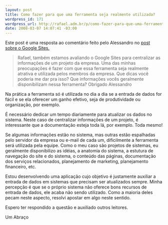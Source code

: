 ```yaml
--- 
layout: post
title: Como fazer para que uma ferramenta seja realmente utilizada?
wordpress_id: 171
wordpress_url: http://rafael.adm.br/p/como-fazer-para-que-uma-ferramenta-seja-realmente-utilizada/
date: 2008-03-07 14:07:41 -03:00
---
```

Este post é uma resposta ao comentário feito pelo Alessandro no <a href="http://rafael.adm.br/p/google-sites/">post sobre o Google Sites.</a>
<blockquote>Rafael, também estamos avaliando o Google Sites para centralizar as informações de um projeto da empresa.
Uma das minhas preocupações é fazer com que essa ferramenta seja realmente atrativa e utilizada pelos membros da empresa.
Que dicas você poderia me dar pra isso? Que informações vocês geralmente disponibilizam nessa ferramenta?
Obrigado
Alessandro</blockquote>
Na prática a ferramenta só é utilizada no dia a dia se a entrada de dados for fácil e se ela oferecer um ganho efetivo, seja de produtividade ou organização, por exemplo.

É necessário dedicar um tempo diariamente para atualizar os dados no sistema. Neste caso de centralizar informações de um projeto, é interessante que a documentação esteja toda lá, por exemplo. Toda mesmo!

Se algumas informações estão no sistema, mas outras estão espalhadas pelo servidor da empresa ou e-mail de cada um, dificilmente a ferramenta será utilizada pela equipe.
Como o meu caso são projetos de sistemas, eu geralmente disponibilizo as idéias, a anatomia do sistema, a estutura de navegação do site e do sistema, o conteúdo das páginas, documentação dos serviços relacionados, planejamento de marketing, planejamento financeiro, etc.

Estou desenvolvendo uma aplicação cujo objetivo é justamente auxiliar a entrada de dados em sistemas que precisam ser atualizados sempre. Minha percepção é que se o próprio sistema não oferece bons recursos de entrada de dados, ele acaba não sendo utilizado. Como a maioria deles pecam neste aspecto, resolvi apostar em algo neste sentido.

Espero ter respondido a questão e auxiliado outros leitores.

Um Abraço

